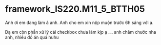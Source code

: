 # framework_IS220.M11_5_BTTH05

Anh ơi em đang làm á anh. Anh cho em xin nộp muộn trước 6h sáng với ạ.

Dạ em còn phần xử lý cái checkbox chưa làm kịp ạ ._. anh châm chước nha anh, nhiều đồ án quá huhu
